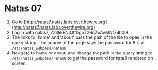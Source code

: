 # Natas 07

1. Go to [http://natas7.natas.labs.overthewire.org](http://natas7.natas.labs.overthewire.org)
2. Log in with natas7, 7z3hEENjQtflzgnT29q7wAvMNfZdh0i9
3. The links to 'home' and 'about' pass the path of the file to open in the query string. The source of the page says the password for 8 is at `/etc/natas_webpass/natas8`
4. Navigate to home or about, and change the path in the query string to `/etc/natas_webpass/natas8` to get the password for nata8 rendered on screen.
